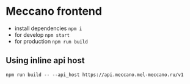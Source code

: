 # Meccano frontend

* install dependencies `npm i`
* for develop `npm start`
* for production `npm run build`

## Using inline api host
```npm run build -- --api_host https://api.meccano.mel-meccano.ru/v1```
